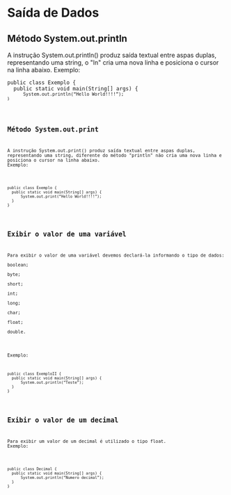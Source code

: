<h1>Saída de Dados</h1>
<h2>Método System.out.println</h2>
<p>A instrução System.out.println() produz saída textual entre aspas duplas, representando uma string, o "ln" cria uma nova linha e posiciona o cursor na linha abaixo.
Exemplo:</p>

<pre>
<code>public class Exemplo {</code>
<code>	public static void main(String[] args) {
<code>		System.out.println(“Hello World!!!!”);
<code>}</code>
</pre>

<h2>Método System.out.print</h2>
<p>A instrução System.out.print() produz saída textual entre aspas duplas, representando uma string, diferente do método "println" não cria uma nova linha e posiciona o cursor na linha abaixo.
Exemplo:</p>

<pre>
<code>public class Exemplo {</code>
<code>	public static void main(String[] args) {</code>
<code>		System.out.print(“Hello World!!!!”);</code>
<code>	}</code>
<code>}</code>
</pre>

<h2>Exibir o valor de uma variável</h2>
<p>Para exibir o valor de uma variável devemos declará-la informando o tipo de dados:<br>
boolean;<br>
byte;<br>
short;<br>
int;<br>
long;<br>
char;<br>
float;<br>
double.<br><br>

Exemplo:<br></p>

<pre>
<code>public class ExemploII {</code>
<code>	public static void main(String[] args) {</code>
<code>		System.out.println(“Teste”);</code>
<code>	}</code>
<code>}</code>
</pre>

<h2>Exibir o valor de um decimal</h2>
<p>Para exibir um valor de um decimal é utilizado o tipo float.
Exemplo:</p>

<pre>
<code>public class Decimal {</code>
<code>	public static void main(String[] args) {</code>
<code>		System.out.println(“Numero decimal”);</code>
<code>	}</code>
<code>}</code>
</pre>
